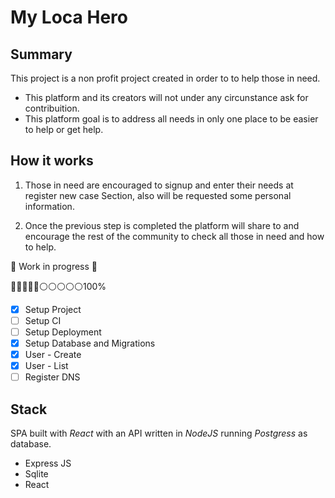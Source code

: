 # My Loca Hero 

## Summary
This project is a non profit project created in order to to help those in need.

* This platform and its creators will not under any circunstance ask for contribuition.
* This platform goal is to address all needs in only one place to be easier to help or get help.

## How it works

1. Those in need are encouraged to signup and enter their needs at register new case Section, also will be requested some personal information.

2. Once the previous step is completed the platform will share to and encourage the rest of the community to check all those in need and how to help.


:construction: Work in progress :construction: 

🔵🔵🔵🔵🔵⚪⚪⚪⚪⚪100%

- [x] Setup Project
- [ ] Setup CI
- [ ] Setup Deployment
- [x] Setup Database and Migrations
- [x] User - Create
- [x] User - List
- [ ] Register DNS

## Stack

SPA built with *React* with an API written in *NodeJS* running *Postgress* as database.

* Express JS
* Sqlite
* React

